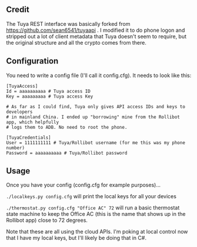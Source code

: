 ## Credit

The Tuya REST interface was basically forked from https://github.com/sean6541/tuyaapi . I modified it to do phone logon and stripped out a lot of client metadata that Tuya doesn't seem to require, but the original structure and all the crypto comes from there.

## Configuration

You need to write a config file (I'll call it config.cfg). It needs to look like this:

```
[TuyaAccess]
Id = aaaaaaaaaa # Tuya access ID
Key = aaaaaaaaa # Tuya access Key

# As far as I could find, Tuya only gives API access IDs and keys to developers
# in mainland China. I ended up "borrowing" mine from the Rollibot app, which helpfully
# logs them to ADB. No need to root the phone.

[TuyaCredentials]
User = 1111111111 # Tuya/Rollibot username (for me this was my phone number)
Password = aaaaaaaaaa # Tuya/Rollibot password
```

## Usage

Once you have your config (config.cfg for example purposes)...

`./localkeys.py config.cfg` will print the local keys for all your devices

`./thermostat.py config.cfg "Office AC" 72` will run a basic thermostat state machine to keep the Office AC (this is the name that shows up in the Rollibot app) close to 72 degrees.


Note that these are all using the cloud APIs. I'm poking at local control now that I have my local keys, but I'll likely be doing that in C#.
